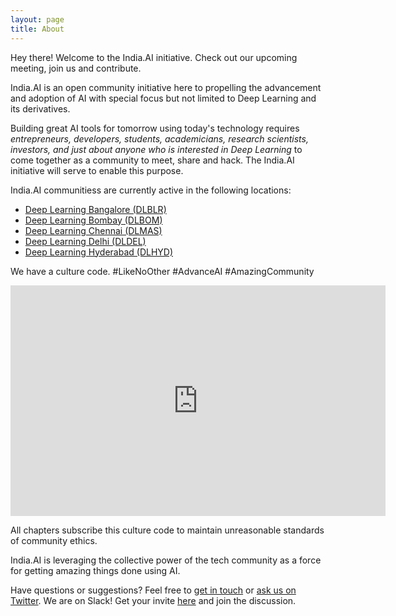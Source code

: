 ```yaml
---
layout: page
title: About
---
```


<p class="message">
  Hey there! Welcome to the India.AI initiative. Check out our upcoming meeting, join us and contribute.
</p>

India.AI is an open community initiative here to propelling the advancement and adoption of AI with special focus but not limited to Deep Learning and its derivatives. 

Building great AI tools for tomorrow using today's technology requires *entrepreneurs, developers, students, academicians, research scientists, investors, and just about anyone who is interested in Deep Learning* to come together as a community to meet, share and hack. The India.AI initiative will serve to enable this purpose.


India.AI communitiess are currently active in the following locations:

* [Deep Learning Bangalore (DLBLR)](http://www.meetup.com/Deep-Learning-Bangalore/)
* [Deep Learning Bombay (DLBOM)](http://www.meetup.com/Deep-Learning-Mumbai/)
* [Deep Learning Chennai (DLMAS)](http://www.meetup.com/Deep-Learning-Chennai/)
* [Deep Learning Delhi (DLDEL)](http://www.meetup.com/Deep-Learning-Delhi/)
* [Deep Learning Hyderabad (DLHYD)](http://www.meetup.com/Deep-Learning-Hyderabad/)

We have a culture code. #LikeNoOther #AdvanceAI #AmazingCommunity
<iframe src="https://docs.google.com/presentation/d/1DpsMbnLCOlHvB7UQcHp2HtsR6liiaTcziqcx6O1bhTg/embed?start=false&loop=false&delayms=10000" frameborder="0" width="600" height="369" allowfullscreen="true" mozallowfullscreen="true" webkitallowfullscreen="true"></iframe>

All chapters subscribe this culture code to maintain unreasonable standards of community ethics.

India.AI is leveraging the collective power of the tech community as a force for getting amazing things done using AI.

Have questions or suggestions? Feel free to [get in touch](mailto:deeplearningblr@gmail.com) or [ask us on Twitter](https://twitter.com/deeplearningblr). We are on Slack! Get your invite [here](https://dlblr.typeform.com/to/pQpleB) and join the discussion.

<!-- # Team
- [Mukundhan Srinivasan](https://in.linkedin.com/in/mukundhansrinivasan), Founder, India.AI initiative -->
